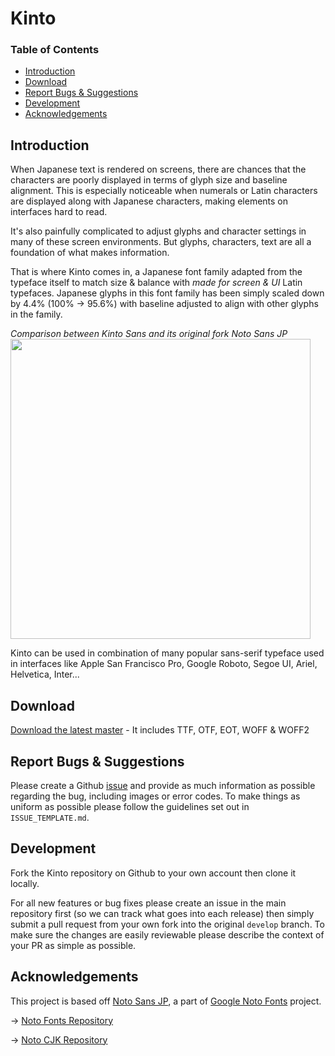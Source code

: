 # Kinto

### Table of Contents

- [Introduction](#introduction)
- [Download](#downloads)
- [Report Bugs & Suggestions](#report-bugs--suggestions)
- [Development](#development)
- [Acknowledgements](#acknowledgements)

## Introduction

When Japanese text is rendered on screens, there are chances that the characters are poorly displayed in terms of glyph size and baseline alignment. This is especially noticeable when numerals or Latin characters are displayed along with Japanese characters, making elements on interfaces hard to read. 

It's also painfully complicated to adjust glyphs and character settings in many of these screen environments. But glyphs, characters, text are all a foundation of what makes information. 

That is where Kinto comes in, a Japanese font family adapted from the typeface itself to match size & balance with _made for screen & UI_ Latin typefaces. Japanese glyphs in this font family has been simply scaled down by 4.4% (100% -> 95.6%) with baseline adjusted to align with other glyphs in the family. 

_Comparison between Kinto Sans and its original fork Noto Sans JP_<br>
<img src="https://user-images.githubusercontent.com/3750705/58755945-5b188e00-8529-11e9-8631-973234e48dc7.gif" width="480px">

Kinto can be used in combination of many popular sans-serif typeface used in interfaces like Apple San Francisco Pro, Google Roboto, Segoe UI, Ariel, Helvetica, Inter...

## Download

[Download the latest master](https://github.com/ookamiinc/kinto/archive/master.zip) - It includes TTF, OTF, EOT, WOFF & WOFF2


## Report Bugs & Suggestions
Please create a Github [issue](https://github.com/ookamiinc/kinto/issues) and provide as much information as possible regarding the bug, including images or error codes. To make things as uniform as possible please follow the guidelines set out in `ISSUE_TEMPLATE.md`.

## Development

Fork the Kinto repository on Github to your own account then clone it locally.

For all new features or bug fixes please create an issue in the main repository first (so we can track what goes into each release) then simply submit a pull request from your own fork into the original `develop` branch. To make sure the changes are easily reviewable please describe the context of your PR as simple as possible. 

## Acknowledgements

This project is based off [Noto Sans JP](https://fonts.google.com/specimen/Noto+Sans+JP), a part of [Google Noto Fonts](https://www.google.com/get/noto/) project.

→ [Noto Fonts Repository](https://github.com/googlefonts/noto-fonts)

→ [Noto CJK Repository](https://github.com/googlefonts/noto-cjk)

